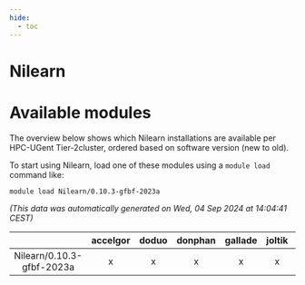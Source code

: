 ```yaml
---
hide:
  - toc
---
```


Nilearn
=======

# Available modules


The overview below shows which Nilearn installations are available per HPC-UGent Tier-2cluster, ordered based on software version (new to old).

To start using Nilearn, load one of these modules using a `module load` command like:

```shell
module load Nilearn/0.10.3-gfbf-2023a
```

*(This data was automatically generated on Wed, 04 Sep 2024 at 14:04:41 CEST)*  

| |accelgor|doduo|donphan|gallade|joltik|shinx|skitty|
| :---: | :---: | :---: | :---: | :---: | :---: | :---: | :---: |
|Nilearn/0.10.3-gfbf-2023a|x|x|x|x|x|-|x|
